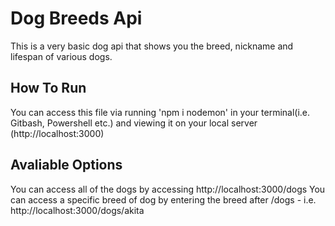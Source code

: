# Dog Breeds Api

This is a very basic dog api that shows you the breed, nickname and lifespan of various dogs.

## How To Run

You can access this file via running 'npm i nodemon' in your terminal(i.e. Gitbash, Powershell etc.) and viewing it on your local server (http://localhost:3000)

## Avaliable Options

You can access all of the dogs by accessing http://localhost:3000/dogs
You can access a specific breed of dog by entering the breed after /dogs - i.e. http://localhost:3000/dogs/akita